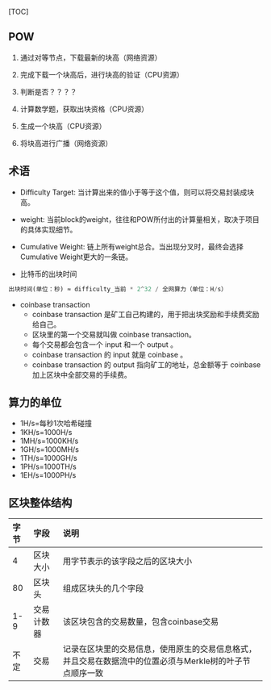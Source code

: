 [TOC]

## POW
1. 通过对等节点，下载最新的块高（网络资源）
2. 完成下载一个块高后，进行块高的验证（CPU资源）

3. 判断是否？？？？

4. 计算数学题，获取出块资格（CPU资源）
5. 生成一个块高（CPU资源）
6. 将块高进行广播（网络资源）

## 术语
- Difficulty Target: 当计算出来的值小于等于这个值，则可以将交易封装成块高。
- weight: 当前block的weight，往往和POW所付出的计算量相关，取决于项目的具体实现细节。
- Cumulative Weight: 链上所有weight总合。当出现分叉时，最终会选择Cumulative Weight更大的一条链。

- 比特币的出块时间
```python
出块时间(单位：秒) ≈ difficulty_当前 * 2^32 / 全网算力（单位：H/s）
```

- coinbase transaction
    - coinbase transaction 是矿工自己构建的，用于把出块奖励和手续费奖励给自己。
    - 区块里的第一个交易就叫做 coinbase transaction。
    - 每个交易都会包含一个 input 和一个 output 。
    - coinbase transaction 的 input 就是 coinbase 。
    - coinbase transaction 的 output 指向矿工的地址，总金额等于 coinbase 加上区块中全部交易的手续费。



## 算力的单位
- 1H/s=每秒1次哈希碰撞
- 1KH/s=1000H/s
- 1MH/s=1000KH/s
- 1GH/s=1000MH/s
- 1TH/s=1000GH/s
- 1PH/s=1000TH/s
- 1EH/s=1000PH/s

## 区块整体结构

| 字节 | 字段       | 说明                                                         |
| :--- | :--------- | :----------------------------------------------------------- |
| 4    | 区块大小   | 用字节表示的该字段之后的区块大小                             |
| 80   | 区块头     | 组成区块头的几个字段                                         |
| 1-9  | 交易计数器 | 该区块包含的交易数量，包含coinbase交易                       |
| 不定 | 交易       | 记录在区块里的交易信息，使用原生的交易信息格式，并且交易在数据流中的位置必须与Merkle树的叶子节点顺序一致 |